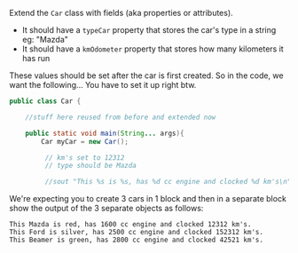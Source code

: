 Extend the `Car` class with fields (aka properties or attributes).

+ It should have a `typeCar` property that stores the car's type in a string eg: "Mazda"
+ It should have a `kmOdometer` property that stores how many kilometers it has run

These values should be set after the car is first created.  So in the code, we want the following...  You have to set it up right btw.

```java
public class Car {

    //stuff here reused from before and extended now

    public static void main(String... args){
        Car myCar = new Car();

         // km's set to 12312
         // type should be Mazda

         //sout "This %s is %s, has %d cc engine and clocked %d km's\n"

```

We're expecting you to create 3 cars in 1 block and then in a separate block show the output of the 3 separate objects as follows:

```
This Mazda is red, has 1600 cc engine and clocked 12312 km's.
This Ford is silver, has 2500 cc engine and clocked 152312 km's.
This Beamer is green, has 2800 cc engine and clocked 42521 km's.

```